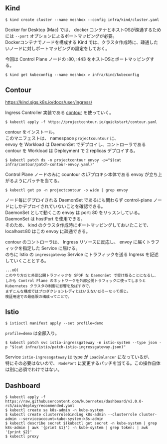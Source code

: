 
## Kind

```console
$ kind create cluster --name meshbox --config infra/kind/cluster.yaml
```

Dcoker for Desktop (Mac) では、 docker コンテナとホストOSが疎通するためには `--port` オプションによるポートマッピングが必要。  
Dockerコンテナでノードを構成する Kind では、クラスタ作成時に、疎通したいノードに対しポートマッピングの設定をしておく。  

今回は Control Plane ノードの :80, :443 をホストOSとポートマッピングする。  

```console
$ kind get kubeconfig --name meshbox > infra/kind/kubeconfig
```

## Contour

https://kind.sigs.k8s.io/docs/user/ingress/

Ingress Controller 実装である [contour](https://projectcontour.io/) を使っていく。  

```console
$ kubectl apply -f https://projectcontour.io/quickstart/contour.yaml
```
contour をインストール。  
このマニフェストは、 namespace `projectcountour` に、  
envoy を Workload は DaemonSet でデプロイし、コントローラである contour を Workload は Deployment で 2 replicas デプロイする。  

```console
$ kubectl patch ds -n projectcontour envoy -p="$(cat infra/contour/patch-contour-envoy.yaml)"
```
Control Plane ノードのみに countour のL7プロキシ本体である envoy が立ち上がるようにパッチを当てる。  

```console
$ kubectl get po -n projectcontour -o wide | grep envoy
```

ノード毎にデプロイされる DaemonSet であるにも関わらず control-plane ノードにしかデプロイされていないことを確認できる。  
DaemonSet として動くこの envoy は port: 80 をリッスンしている。DaemonSet は hostPort を使用できる。  
そのため、 kind のクラスタ作成時にポートマッピングしておいたことで、 localhost:80 はこの envoy に疎通できる。  

contour のコントローラは、 Ingress リソースに反応し、 envoy に届くトラフィックを指定した Service に届ける。  
のちに Istio の `ingressgateway` Service にトラフィックを送る Ingress を記述していくこととする。  

```
...oO(
このやり方だと外部公開トラフィックを SPOF な DaemonSet で受け取ることになるし、
しかも Control Plane のネットワークを外部公開トラフィックに使ってしまうと Kubernetes クラスタの制御に影響を及ばすので、
まずこんな構成ではプロダクションレディとはいえないだろーなって感じ。
検証用途での最低限の構成ってことで。
```

## Istio

```console
$ istioctl manifest apply --set profile=demo
```

`profile=demo` は全部入り。  

```console
$ kubectl patch svc istio-ingressgateway -n istio-system --type json -p "$(cat infra/istio/patch-istio-ingressgateway.json)"
```

Service `istio-ingressgateway` は type が `LoadBalancer` になっているが、  
特にその必要はないので、 `NodePort` に変更するパッチを当てる。この操作自体は別に必須でわけではない。  

## Dashboard

```console
$ kubectl apply -f https://raw.githubusercontent.com/kubernetes/dashboard/v2.0.0-rc5/aio/deploy/recommended.yaml
$ kubectl create sa k8s-admin -n kube-system
$ kubectl create clusterrolebinding k8s-admin --clusterrole cluster-admin --serviceaccount=kube-system:k8s-admin
$ kubectl describe secret $(kubectl get secret -n kube-system | grep k8s-admin | awk '{print $1}') -n kube-system | grep token: | awk '{print $2}'
$ kubectl proxy
```

